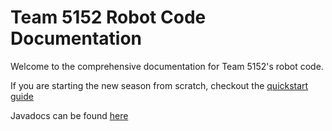 # Team 5152 Robot Code Documentation

Welcome to the comprehensive documentation for Team 5152's robot code.

If you are starting the new season from scratch, checkout the [quickstart guide](/5152_Template/quickstart)

Javadocs can be found [here](/5152_Template/javadoc)
